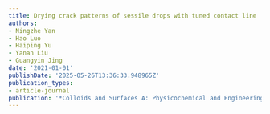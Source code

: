 ```yaml
---
title: Drying crack patterns of sessile drops with tuned contact line
authors:
- Ningzhe Yan
- Hao Luo
- Haiping Yu
- Yanan Liu
- Guangyin Jing
date: '2021-01-01'
publishDate: '2025-05-26T13:36:33.948965Z'
publication_types:
- article-journal
publication: '*Colloids and Surfaces A: Physicochemical and Engineering Aspects.*'
---
```

